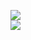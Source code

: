 [![](https://img.shields.io/badge/Made%20With-Github%20Spray-lightgrey.svg?style=for-the-badge&logo=github)](https://github.com/Annihil/github-spray#14155)  
[![](https://i.imgur.com/2DrTn0Z.gif)](https://github.com/Annihil/github-spray)